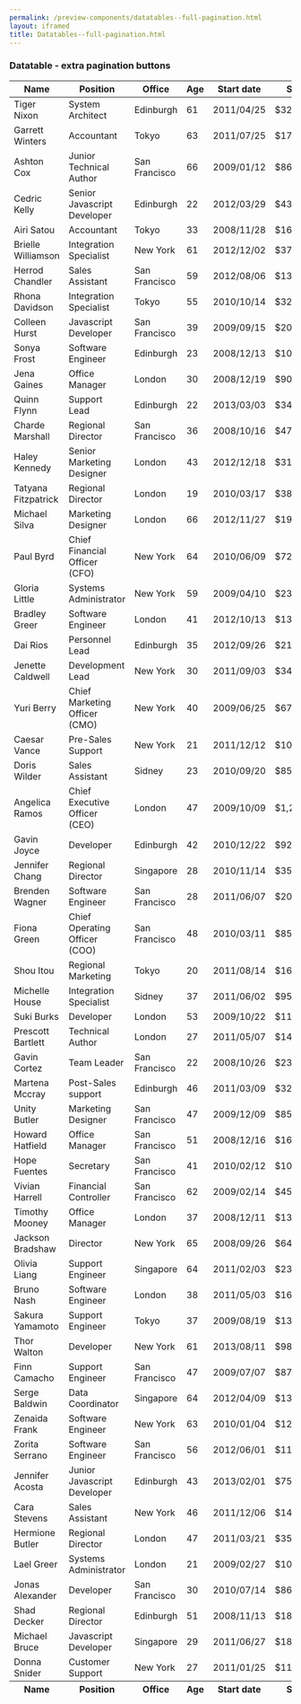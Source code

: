 ```yaml
--- 
permalink: /preview-components/datatables--full-pagination.html
layout: iframed 
title: Datatables--full-pagination.html
---
```

<div class="container">
    <div class="row">
        <div class="col-12">
            <h3 class="h3">Datatable - extra pagination buttons</h3>
            <table id="js-datatable-example-extra_pagination" class="table">
                <thead>
                    <tr>
                        <th>Name</th>
                        <th>Position</th>
                        <th>Office</th>
                        <th>Age</th>
                        <th>Start date</th>
                        <th>Salary</th>
                    </tr>
                </thead>
                <tbody>
                    <tr>
                        <td>Tiger Nixon</td>
                        <td>System Architect</td>
                        <td>Edinburgh</td>
                        <td>61</td>
                        <td>2011/04/25</td>
                        <td>$320,800</td>
                    </tr>
                    <tr>
                        <td>Garrett Winters</td>
                        <td>Accountant</td>
                        <td>Tokyo</td>
                        <td>63</td>
                        <td>2011/07/25</td>
                        <td>$170,750</td>
                    </tr>
                    <tr>
                        <td>Ashton Cox</td>
                        <td>Junior Technical Author</td>
                        <td>San Francisco</td>
                        <td>66</td>
                        <td>2009/01/12</td>
                        <td>$86,000</td>
                    </tr>
                    <tr>
                        <td>Cedric Kelly</td>
                        <td>Senior Javascript Developer</td>
                        <td>Edinburgh</td>
                        <td>22</td>
                        <td>2012/03/29</td>
                        <td>$433,060</td>
                    </tr>
                    <tr>
                        <td>Airi Satou</td>
                        <td>Accountant</td>
                        <td>Tokyo</td>
                        <td>33</td>
                        <td>2008/11/28</td>
                        <td>$162,700</td>
                    </tr>
                    <tr>
                        <td>Brielle Williamson</td>
                        <td>Integration Specialist</td>
                        <td>New York</td>
                        <td>61</td>
                        <td>2012/12/02</td>
                        <td>$372,000</td>
                    </tr>
                    <tr>
                        <td>Herrod Chandler</td>
                        <td>Sales Assistant</td>
                        <td>San Francisco</td>
                        <td>59</td>
                        <td>2012/08/06</td>
                        <td>$137,500</td>
                    </tr>
                    <tr>
                        <td>Rhona Davidson</td>
                        <td>Integration Specialist</td>
                        <td>Tokyo</td>
                        <td>55</td>
                        <td>2010/10/14</td>
                        <td>$327,900</td>
                    </tr>
                    <tr>
                        <td>Colleen Hurst</td>
                        <td>Javascript Developer</td>
                        <td>San Francisco</td>
                        <td>39</td>
                        <td>2009/09/15</td>
                        <td>$205,500</td>
                    </tr>
                    <tr>
                        <td>Sonya Frost</td>
                        <td>Software Engineer</td>
                        <td>Edinburgh</td>
                        <td>23</td>
                        <td>2008/12/13</td>
                        <td>$103,600</td>
                    </tr>
                    <tr>
                        <td>Jena Gaines</td>
                        <td>Office Manager</td>
                        <td>London</td>
                        <td>30</td>
                        <td>2008/12/19</td>
                        <td>$90,560</td>
                    </tr>
                    <tr>
                        <td>Quinn Flynn</td>
                        <td>Support Lead</td>
                        <td>Edinburgh</td>
                        <td>22</td>
                        <td>2013/03/03</td>
                        <td>$342,000</td>
                    </tr>
                    <tr>
                        <td>Charde Marshall</td>
                        <td>Regional Director</td>
                        <td>San Francisco</td>
                        <td>36</td>
                        <td>2008/10/16</td>
                        <td>$470,600</td>
                    </tr>
                    <tr>
                        <td>Haley Kennedy</td>
                        <td>Senior Marketing Designer</td>
                        <td>London</td>
                        <td>43</td>
                        <td>2012/12/18</td>
                        <td>$313,500</td>
                    </tr>
                    <tr>
                        <td>Tatyana Fitzpatrick</td>
                        <td>Regional Director</td>
                        <td>London</td>
                        <td>19</td>
                        <td>2010/03/17</td>
                        <td>$385,750</td>
                    </tr>
                    <tr>
                        <td>Michael Silva</td>
                        <td>Marketing Designer</td>
                        <td>London</td>
                        <td>66</td>
                        <td>2012/11/27</td>
                        <td>$198,500</td>
                    </tr>
                    <tr>
                        <td>Paul Byrd</td>
                        <td>Chief Financial Officer (CFO)</td>
                        <td>New York</td>
                        <td>64</td>
                        <td>2010/06/09</td>
                        <td>$725,000</td>
                    </tr>
                    <tr>
                        <td>Gloria Little</td>
                        <td>Systems Administrator</td>
                        <td>New York</td>
                        <td>59</td>
                        <td>2009/04/10</td>
                        <td>$237,500</td>
                    </tr>
                    <tr>
                        <td>Bradley Greer</td>
                        <td>Software Engineer</td>
                        <td>London</td>
                        <td>41</td>
                        <td>2012/10/13</td>
                        <td>$132,000</td>
                    </tr>
                    <tr>
                        <td>Dai Rios</td>
                        <td>Personnel Lead</td>
                        <td>Edinburgh</td>
                        <td>35</td>
                        <td>2012/09/26</td>
                        <td>$217,500</td>
                    </tr>
                    <tr>
                        <td>Jenette Caldwell</td>
                        <td>Development Lead</td>
                        <td>New York</td>
                        <td>30</td>
                        <td>2011/09/03</td>
                        <td>$345,000</td>
                    </tr>
                    <tr>
                        <td>Yuri Berry</td>
                        <td>Chief Marketing Officer (CMO)</td>
                        <td>New York</td>
                        <td>40</td>
                        <td>2009/06/25</td>
                        <td>$675,000</td>
                    </tr>
                    <tr>
                        <td>Caesar Vance</td>
                        <td>Pre-Sales Support</td>
                        <td>New York</td>
                        <td>21</td>
                        <td>2011/12/12</td>
                        <td>$106,450</td>
                    </tr>
                    <tr>
                        <td>Doris Wilder</td>
                        <td>Sales Assistant</td>
                        <td>Sidney</td>
                        <td>23</td>
                        <td>2010/09/20</td>
                        <td>$85,600</td>
                    </tr>
                    <tr>
                        <td>Angelica Ramos</td>
                        <td>Chief Executive Officer (CEO)</td>
                        <td>London</td>
                        <td>47</td>
                        <td>2009/10/09</td>
                        <td>$1,200,000</td>
                    </tr>
                    <tr>
                        <td>Gavin Joyce</td>
                        <td>Developer</td>
                        <td>Edinburgh</td>
                        <td>42</td>
                        <td>2010/12/22</td>
                        <td>$92,575</td>
                    </tr>
                    <tr>
                        <td>Jennifer Chang</td>
                        <td>Regional Director</td>
                        <td>Singapore</td>
                        <td>28</td>
                        <td>2010/11/14</td>
                        <td>$357,650</td>
                    </tr>
                    <tr>
                        <td>Brenden Wagner</td>
                        <td>Software Engineer</td>
                        <td>San Francisco</td>
                        <td>28</td>
                        <td>2011/06/07</td>
                        <td>$206,850</td>
                    </tr>
                    <tr>
                        <td>Fiona Green</td>
                        <td>Chief Operating Officer (COO)</td>
                        <td>San Francisco</td>
                        <td>48</td>
                        <td>2010/03/11</td>
                        <td>$850,000</td>
                    </tr>
                    <tr>
                        <td>Shou Itou</td>
                        <td>Regional Marketing</td>
                        <td>Tokyo</td>
                        <td>20</td>
                        <td>2011/08/14</td>
                        <td>$163,000</td>
                    </tr>
                    <tr>
                        <td>Michelle House</td>
                        <td>Integration Specialist</td>
                        <td>Sidney</td>
                        <td>37</td>
                        <td>2011/06/02</td>
                        <td>$95,400</td>
                    </tr>
                    <tr>
                        <td>Suki Burks</td>
                        <td>Developer</td>
                        <td>London</td>
                        <td>53</td>
                        <td>2009/10/22</td>
                        <td>$114,500</td>
                    </tr>
                    <tr>
                        <td>Prescott Bartlett</td>
                        <td>Technical Author</td>
                        <td>London</td>
                        <td>27</td>
                        <td>2011/05/07</td>
                        <td>$145,000</td>
                    </tr>
                    <tr>
                        <td>Gavin Cortez</td>
                        <td>Team Leader</td>
                        <td>San Francisco</td>
                        <td>22</td>
                        <td>2008/10/26</td>
                        <td>$235,500</td>
                    </tr>
                    <tr>
                        <td>Martena Mccray</td>
                        <td>Post-Sales support</td>
                        <td>Edinburgh</td>
                        <td>46</td>
                        <td>2011/03/09</td>
                        <td>$324,050</td>
                    </tr>
                    <tr>
                        <td>Unity Butler</td>
                        <td>Marketing Designer</td>
                        <td>San Francisco</td>
                        <td>47</td>
                        <td>2009/12/09</td>
                        <td>$85,675</td>
                    </tr>
                    <tr>
                        <td>Howard Hatfield</td>
                        <td>Office Manager</td>
                        <td>San Francisco</td>
                        <td>51</td>
                        <td>2008/12/16</td>
                        <td>$164,500</td>
                    </tr>
                    <tr>
                        <td>Hope Fuentes</td>
                        <td>Secretary</td>
                        <td>San Francisco</td>
                        <td>41</td>
                        <td>2010/02/12</td>
                        <td>$109,850</td>
                    </tr>
                    <tr>
                        <td>Vivian Harrell</td>
                        <td>Financial Controller</td>
                        <td>San Francisco</td>
                        <td>62</td>
                        <td>2009/02/14</td>
                        <td>$452,500</td>
                    </tr>
                    <tr>
                        <td>Timothy Mooney</td>
                        <td>Office Manager</td>
                        <td>London</td>
                        <td>37</td>
                        <td>2008/12/11</td>
                        <td>$136,200</td>
                    </tr>
                    <tr>
                        <td>Jackson Bradshaw</td>
                        <td>Director</td>
                        <td>New York</td>
                        <td>65</td>
                        <td>2008/09/26</td>
                        <td>$645,750</td>
                    </tr>
                    <tr>
                        <td>Olivia Liang</td>
                        <td>Support Engineer</td>
                        <td>Singapore</td>
                        <td>64</td>
                        <td>2011/02/03</td>
                        <td>$234,500</td>
                    </tr>
                    <tr>
                        <td>Bruno Nash</td>
                        <td>Software Engineer</td>
                        <td>London</td>
                        <td>38</td>
                        <td>2011/05/03</td>
                        <td>$163,500</td>
                    </tr>
                    <tr>
                        <td>Sakura Yamamoto</td>
                        <td>Support Engineer</td>
                        <td>Tokyo</td>
                        <td>37</td>
                        <td>2009/08/19</td>
                        <td>$139,575</td>
                    </tr>
                    <tr>
                        <td>Thor Walton</td>
                        <td>Developer</td>
                        <td>New York</td>
                        <td>61</td>
                        <td>2013/08/11</td>
                        <td>$98,540</td>
                    </tr>
                    <tr>
                        <td>Finn Camacho</td>
                        <td>Support Engineer</td>
                        <td>San Francisco</td>
                        <td>47</td>
                        <td>2009/07/07</td>
                        <td>$87,500</td>
                    </tr>
                    <tr>
                        <td>Serge Baldwin</td>
                        <td>Data Coordinator</td>
                        <td>Singapore</td>
                        <td>64</td>
                        <td>2012/04/09</td>
                        <td>$138,575</td>
                    </tr>
                    <tr>
                        <td>Zenaida Frank</td>
                        <td>Software Engineer</td>
                        <td>New York</td>
                        <td>63</td>
                        <td>2010/01/04</td>
                        <td>$125,250</td>
                    </tr>
                    <tr>
                        <td>Zorita Serrano</td>
                        <td>Software Engineer</td>
                        <td>San Francisco</td>
                        <td>56</td>
                        <td>2012/06/01</td>
                        <td>$115,000</td>
                    </tr>
                    <tr>
                        <td>Jennifer Acosta</td>
                        <td>Junior Javascript Developer</td>
                        <td>Edinburgh</td>
                        <td>43</td>
                        <td>2013/02/01</td>
                        <td>$75,650</td>
                    </tr>
                    <tr>
                        <td>Cara Stevens</td>
                        <td>Sales Assistant</td>
                        <td>New York</td>
                        <td>46</td>
                        <td>2011/12/06</td>
                        <td>$145,600</td>
                    </tr>
                    <tr>
                        <td>Hermione Butler</td>
                        <td>Regional Director</td>
                        <td>London</td>
                        <td>47</td>
                        <td>2011/03/21</td>
                        <td>$356,250</td>
                    </tr>
                    <tr>
                        <td>Lael Greer</td>
                        <td>Systems Administrator</td>
                        <td>London</td>
                        <td>21</td>
                        <td>2009/02/27</td>
                        <td>$103,500</td>
                    </tr>
                    <tr>
                        <td>Jonas Alexander</td>
                        <td>Developer</td>
                        <td>San Francisco</td>
                        <td>30</td>
                        <td>2010/07/14</td>
                        <td>$86,500</td>
                    </tr>
                    <tr>
                        <td>Shad Decker</td>
                        <td>Regional Director</td>
                        <td>Edinburgh</td>
                        <td>51</td>
                        <td>2008/11/13</td>
                        <td>$183,000</td>
                    </tr>
                    <tr>
                        <td>Michael Bruce</td>
                        <td>Javascript Developer</td>
                        <td>Singapore</td>
                        <td>29</td>
                        <td>2011/06/27</td>
                        <td>$183,000</td>
                    </tr>
                    <tr>
                        <td>Donna Snider</td>
                        <td>Customer Support</td>
                        <td>New York</td>
                        <td>27</td>
                        <td>2011/01/25</td>
                        <td>$112,000</td>
                    </tr>
                </tbody>
                <tfoot>
                    <tr>
                        <th>Name</th>
                        <th>Position</th>
                        <th>Office</th>
                        <th>Age</th>
                        <th>Start date</th>
                        <th>Salary</th>
                    </tr>
                </tfoot>
            </table>
        </div>
    </div>
</div>
